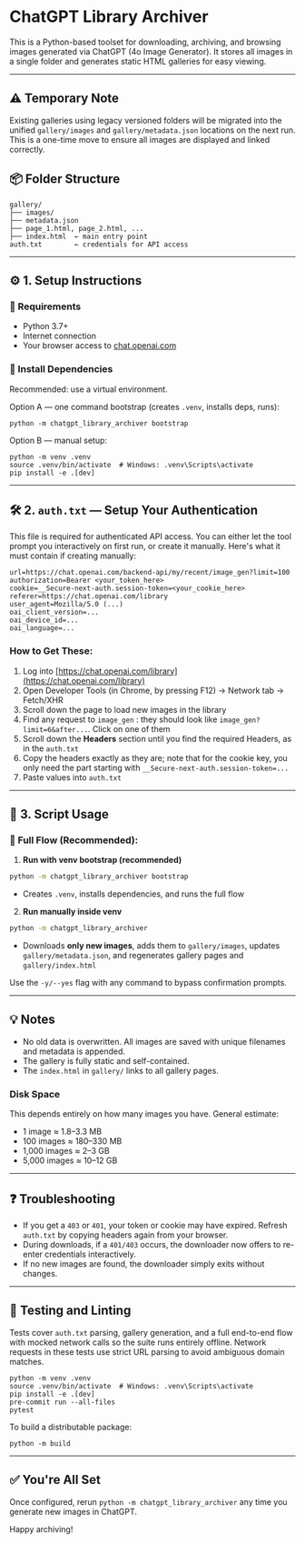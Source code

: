 # ChatGPT Library Archiver

This is a Python-based toolset for downloading, archiving, and browsing images generated via ChatGPT (4o Image Generator). It stores all images in a single folder and generates static HTML galleries for easy viewing.

---

## ⚠️ Temporary Note

Existing galleries using legacy versioned folders will be migrated into the unified
`gallery/images` and `gallery/metadata.json` locations on the next run. This is a
one-time move to ensure all images are displayed and linked correctly.

## 📦 Folder Structure

```
gallery/
├── images/
├── metadata.json
├── page_1.html, page_2.html, ...
├── index.html  ← main entry point
auth.txt        ← credentials for API access
```

---

## ⚙️ 1. Setup Instructions

### 🔹 Requirements

- Python 3.7+
- Internet connection
- Your browser access to [chat.openai.com](https://chat.openai.com)

### 🔹 Install Dependencies

Recommended: use a virtual environment.

Option A — one command bootstrap (creates `.venv`, installs deps, runs):

```
python -m chatgpt_library_archiver bootstrap
```

Option B — manual setup:

```
python -m venv .venv
source .venv/bin/activate  # Windows: .venv\Scripts\activate
pip install -e .[dev]
```

---

## 🛠 2. `auth.txt` — Setup Your Authentication

This file is required for authenticated API access. You can either let the tool prompt you interactively on first run, or create it manually. Here's what it must contain if creating manually:

```
url=https://chat.openai.com/backend-api/my/recent/image_gen?limit=100
authorization=Bearer <your_token_here>
cookie=__Secure-next-auth.session-token=<your_cookie_here>
referer=https://chat.openai.com/library
user_agent=Mozilla/5.0 (...)
oai_client_version=...
oai_device_id=...
oai_language=...
```

### How to Get These:
1. Log into [https://chat.openai.com/library](https://chat.openai.com/library)
2. Open Developer Tools (in Chrome, by pressing F12) → Network tab → Fetch/XHR
3. Scroll down the page to load new images in the library
4. Find any request to `image_gen` : they should look like `image_gen?limit=6&after...`. Click on one of them
5. Scroll down the **Headers** section until you find the required Headers, as in the `auth.txt`
6. Copy the headers exactly as they are; note that for the cookie key, you only need the part starting with `__Secure-next-auth.session-token=...`
7. Paste values into `auth.txt`

---

## 🚀 3. Script Usage
### 🧭 Full Flow (Recommended):

1. **Run with venv bootstrap (recommended)**

```bash
python -m chatgpt_library_archiver bootstrap
```
- Creates `.venv`, installs dependencies, and runs the full flow

2. **Run manually inside venv**

```bash
python -m chatgpt_library_archiver
```
- Downloads **only new images**, adds them to `gallery/images`, updates `gallery/metadata.json`, and regenerates gallery pages and `gallery/index.html`

Use the `-y/--yes` flag with any command to bypass confirmation prompts.

---

## 💡 Notes

- No old data is overwritten. All images are saved with unique filenames and metadata is appended.
- The gallery is fully static and self-contained.
- The `index.html` in `gallery/` links to all gallery pages.

### Disk Space
This depends entirely on how many images you have.
General estimate:
- 1 image ≈ 1.8–3.3 MB
- 100 images ≈ 180–330 MB
- 1,000 images ≈ 2–3 GB
- 5,000 images ≈ 10–12 GB

---

## ❓ Troubleshooting

- If you get a `403` or `401`, your token or cookie may have expired. Refresh `auth.txt` by copying headers again from your browser.
- During downloads, if a `401/403` occurs, the downloader now offers to re-enter credentials interactively.
- If no new images are found, the downloader simply exits without changes.

---

## 🧪 Testing and Linting

Tests cover `auth.txt` parsing, gallery generation, and a full end-to-end
flow with mocked network calls so the suite runs entirely offline.
Network requests in these tests use strict URL parsing to avoid
ambiguous domain matches.

```
python -m venv .venv
source .venv/bin/activate  # Windows: .venv\Scripts\activate
pip install -e .[dev]
pre-commit run --all-files
pytest
```

To build a distributable package:

```
python -m build
```

---

## ✅ You're All Set

Once configured, rerun `python -m chatgpt_library_archiver` any time you generate new images in ChatGPT.

Happy archiving!
